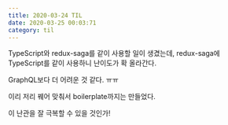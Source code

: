 ```yaml
---
title: 2020-03-24 TIL
date: 2020-03-25 00:03:71
category: til
---
```


TypeScript와 redux-saga를 같이 사용할 일이 생겼는데, redux-saga에 TypeScript를 같이 사용하니 난이도가 확 올라간다.

GraphQL보다 더 어려운 것 같다. ㅠㅠ

이리 저리 꿰어 맞춰서 boilerplate까지는 만들었다.

이 난관을 잘 극복할 수 있을 것인가!
